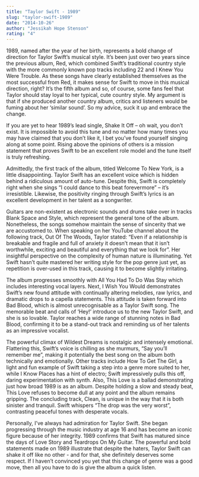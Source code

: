 ```yaml
---
title: "Taylor Swift - 1989"
slug: "taylor-swift-1989"
date: "2014-10-26"
author: "Jessikah Hope Stenson"
rating: "4"
---
```


1989, named after the year of her birth, represents a bold change of direction for Taylor Swift’s musical style. It’s been just over two years since the previous album, Red, which combined Swift’s traditional country style with the more commonly known pop tracks including 22 and I Knew You Were Trouble. As these songs have clearly established themselves as the most successful from Red, it makes sense for Swift to move in this musical direction, right? It’s the fifth album and so, of course, some fans feel that Taylor should stay loyal to her typical, cute country style. My argument is that if she produced another country album, critics and listeners would be fuming about her ‘similar sound’. So my advice, suck it up and embrace the change.

If you are yet to hear 1989’s lead single, Shake It Off – oh wait, you don’t exist. It is impossible to avoid this tune and no matter how many times you may have claimed that you don’t like it, I bet you’ve found yourself singing along at some point. Rising above the opinions of others is a mission statement that proves Swift to be an excellent role model and the tune itself is truly refreshing.

Admittedly, the first track of the album, titled Welcome To New York, is a little disappointing. Taylor Swift has an excellent voice which is hidden behind a ridiculous amount of auto-tune. Despite this, Swift is completely right when she sings “I could dance to this beat forevermore” – it’s irresistible. Likewise, the positivity ringing through Swift’s lyrics is an excellent development in her talent as a songwriter.

Guitars are non-existent as electronic sounds and drums take over in tracks Blank Space and Style, which represent the general tone of the album. Nonetheless, the songs somehow maintain the sense of sincerity that we are accustomed to. When speaking on her YouTube channel about the following track, Out Of The Woods, Taylor stated: “Even if a relationship is breakable and fragile and full of anxiety it doesn’t mean that it isn’t worthwhile, exciting and beautiful and everything that we look for”. Her insightful perspective on the complexity of human nature is illuminating. Yet Swift hasn’t quite mastered her writing style for the pop genre just yet, as repetition is over-used in this track, causing it to become slightly irritating.

The album progresses smoothly with All You Had To Do Was Stay which includes interesting vocal layers. Next, I Wish You Would demonstrates Swift’s new found attitude with continually altering melodies, raw lyrics, and dramatic drops to a capella statements. This attitude is taken forward into Bad Blood, which is almost unrecognisable as a Taylor Swift song. The memorable beat and calls of ‘Hey!’ introduce us to the new Taylor Swift, and she is so lovable. Taylor reaches a wide range of stunning notes in Bad Blood, confirming it to be a stand-out track and reminding us of her talents as an impressive vocalist.

The powerful climax of Wildest Dreams is nostalgic and intensely emotional. Flattering this, Swift’s voice is chilling as she murmurs, “Say you’ll remember me”, making it potentially the best song on the album both technically and emotionally. Other tracks include How To Get The Girl, a light and fun example of Swift taking a step into a genre more suited to her, while I Know Places has a hint of electro; Swift impressively pulls this off, daring experimentation with synth. Also, This Love is a ballad demonstrating just how broad 1989 is as an album. Despite holding a slow and steady beat, This Love refuses to become dull at any point and the album remains gripping. The concluding track, Clean, is unique in the way that it is both sinister and tranquil. Swift whispers “The drop was the very worst”, contrasting peaceful tones with desperate vocals.

Personally, I’ve always had admiration for Taylor Swift. She began progressing through the music industry at age 16 and has become an iconic figure because of her integrity. 1989 confirms that Swift has matured since the days of Love Story and Teardrops On My Guitar. The powerful and bold statements made on 1989 illustrate that despite the haters, Taylor Swift can shake it off like no other - and for that, she definitely deserves some respect. If I haven’t convinced you yet that this change of genre was a good move, then all you have to do is give the album a quick listen.
